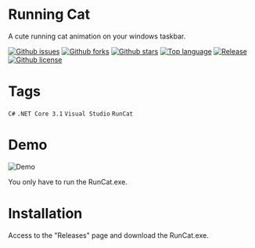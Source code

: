 # Running Cat

A cute running cat animation on your windows taskbar.

[![Github issues](https://img.shields.io/github/issues/Kyome22/RunCat_for_windows)](https://github.com/Kyome22/RunCat_for_windows/issues)
[![Github forks](https://img.shields.io/github/forks/Kyome22/RunCat_for_windows)](https://github.com/Kyome22/RunCat_for_windows/network/members)
[![Github stars](https://img.shields.io/github/stars/Kyome22/RunCat_for_windows)](https://github.com/Kyome22/RunCat_for_windows/stargazers)
[![Top language](https://img.shields.io/github/languages/top/Kyome22/RunCat_for_windows)](https://github.com/Kyome22/RunCat_for_windows/)
[![Release](https://img.shields.io/github/v/release/Kyome22/RunCat_for_windows)]()
[![Github license](https://img.shields.io/github/license/Kyome22/RunCat_for_windows)](https://github.com/Kyome22/RunCat_for_windows/)

# Tags

`C#` `.NET Core 3.1` `Visual Studio` `RunCat`

# Demo

![Demo](RunCat/resources/runcat_demo.gif)

You only have to run the RunCat.exe.

# Installation

Access to the "Releases" page and download the RunCat.exe.
